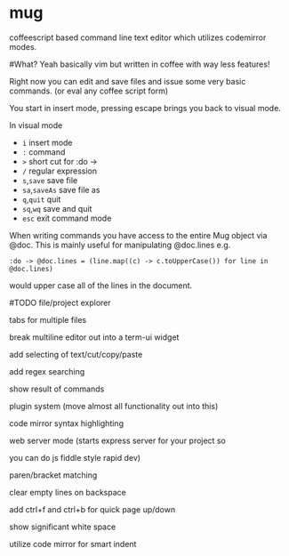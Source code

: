 mug
===

coffeescript based command line text editor which utilizes codemirror modes.

#What?
Yeah basically vim but written in coffee with way less features! 

Right now you can edit and save files and issue some very basic commands. (or eval any coffee script form)

You start in insert mode, pressing escape brings you back to visual mode. 

In visual mode 

*	`i` insert mode
*	`:` command
*	`>` short cut for :do -> 
*	`/` regular expression
*	`s`,`save` save file
*	`sa`,`saveAs` save file as
*	`q`,`quit` quit
*	`sq`,`wq` save and quit
*	`esc` exit command mode

When writing commands you have access to the entire Mug object via @doc. This is mainly useful for manipulating @doc.lines e.g. 

	:do -> @doc.lines = (line.map((c) -> c.toUpperCase()) for line in @doc.lines)

would upper case all of the lines in the document.

#TODO
file/project explorer 

tabs for multiple files

break multiline editor out into a term-ui widget

add selecting of text/cut/copy/paste

add regex searching

show result of commands

plugin system (move almost all functionality out into this)

code mirror syntax highlighting 

web server mode (starts express server for your project so 

you can do js fiddle style rapid dev)

paren/bracket matching 

clear empty lines on backspace

add ctrl+f and ctrl+b for quick page up/down

show significant white space

utilize code mirror for smart indent
